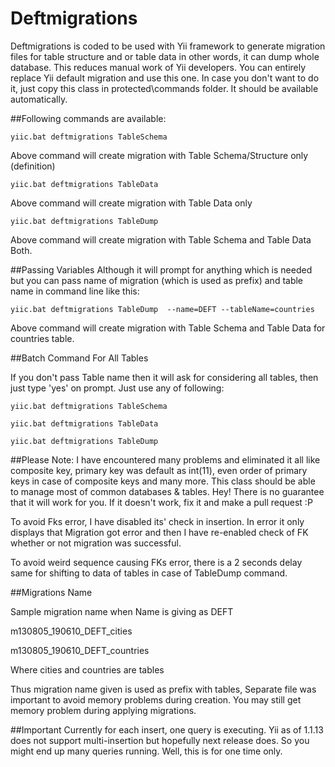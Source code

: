 Deftmigrations
==============

Deftmigrations is coded to be used with Yii framework to generate migration files for table structure and or table data in other words, it can dump whole database.
This reduces manual work of Yii developers.
You can entirely replace Yii default migration and use this one. In case you don't want to do it, just copy this class in protected\commands folder. It should be available automatically.

##Following commands are available:
```
yiic.bat deftmigrations TableSchema
```

Above command will create migration with Table Schema/Structure only (definition)

```
yiic.bat deftmigrations TableData
```

Above command will create migration with Table Data only

```
yiic.bat deftmigrations TableDump
```

Above command will create migration with Table Schema and Table Data Both.


##Passing Variables
Although it will prompt for anything which is needed but you can pass name of migration (which is used as prefix) and table name in command line like this:

```
yiic.bat deftmigrations TableDump  --name=DEFT --tableName=countries
```

Above command will create migration with Table Schema and Table Data for countries table.


##Batch Command For All Tables

If you don't pass Table name then it will ask for considering all tables, then just type 'yes' on prompt. Just use any of following:

```
yiic.bat deftmigrations TableSchema
```
```
yiic.bat deftmigrations TableData
```
```
yiic.bat deftmigrations TableDump
```


##Please Note:
 I have encountered many problems and eliminated it all like composite key, primary key was default as int(11), even order of primary keys in case of composite keys and many more. This class should be able to manage most of common databases & tables. Hey! There is no guarantee that it will work for you. If it doesn't work, fix it and make a pull request :P

To avoid Fks error, I have disabled its' check in insertion. In error it only displays that Migration got error and then I have re-enabled check of FK whether or not migration was successful.

To avoid weird sequence causing FKs error, there is a 2 seconds delay same for shifting to data of tables in case of TableDump command.
 
##Migrations Name
 
 Sample migration name when Name is giving as DEFT
 
 m130805_190610_DEFT_cities
 
 m130805_190610_DEFT_countries
 
 Where cities and countries are tables
 
 Thus migration name given is used as prefix with tables, Separate file was important to avoid memory problems during creation. You may still get memory problem during applying migrations.
 
##Important
 Currently for each insert, one query is executing. Yii as of 1.1.13 does not support multi-insertion but hopefully next release does. So you might end up many queries running. Well, this is for one time only. 
